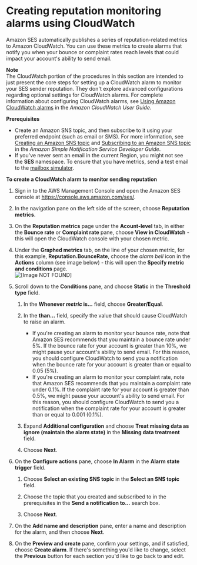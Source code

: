 # Creating reputation monitoring alarms using CloudWatch<a name="reputationdashboard-cloudwatch-alarm"></a>

Amazon SES automatically publishes a series of reputation\-related metrics to Amazon CloudWatch\. You can use these metrics to create alarms that notify you when your bounce or complaint rates reach levels that could impact your account's ability to send email\.

**Note**  
The CloudWatch portion of the procedures in this section are intended to just present the core steps for setting up a CloudWatch alarm to monitor your SES sender reputation\. They don't explore advanced configurations regarding optional settings for CloudWatch alarms\. For complete information about configuring CloudWatch alarms, see [Using Amazon CloudWatch alarms](https://docs.aws.amazon.com/AmazonCloudWatch/latest/monitoring/AlarmThatSendsEmail.html) in the *Amazon CloudWatch User Guide*\.

**Prerequisites**
+ Create an Amazon SNS topic, and then subscribe to it using your preferred endpoint \(such as email or SMS\)\. For more information, see [Creating an Amazon SNS topic](https://docs.aws.amazon.com/sns/latest/dg/sns-tutorial-create-topic.html) and [Subscribing to an Amazon SNS topic](https://docs.aws.amazon.com/sns/latest/dg/sns-tutorial-create-subscribe-endpoint-to-topic.html) in the *Amazon Simple Notification Service Developer Guide*\.
+ If you've never sent an email in the current Region, you might not see the **SES** namespace\. To ensure that you have metrics, send a test email to the [mailbox simulator](send-an-email-from-console.md#send-email-simulator)\.

**To create a CloudWatch alarm to monitor sending reputation**

1. Sign in to the AWS Management Console and open the Amazon SES console at [https://console\.aws\.amazon\.com/ses/](https://console.aws.amazon.com/ses/)\.

1. In the navigation pane on the left side of the screen, choose **Reputation metrics**\.

1. On the **Reputation metrics** page under the **Acount\-level** tab, in either the **Bounce rate** or **Complaint rate** pane, choose **View in CloudWatch** \- this will open the CloudWatch console with your chosen metric\.

1. Under the **Graphed metrics** tab, on the line of your chosen metric, for this example, **Reputation\.BounceRate**, choose the *alarm bell* icon in the **Actions** column \(see image below\) \- this will open the **Specify metric and conditions** page\.  
![\[Image NOT FOUND\]](http://docs.aws.amazon.com/ses/latest/dg/images/cw_alarm_for_reputation.png)

1. Scroll down to the **Conditions** pane, and choose **Static** in the **Threshold type** field\.

   1. In the **Whenever *metric* is\.\.\.** field, choose **Greater/Equal**\.

   1. In the **than\.\.\.** field, specify the value that should cause CloudWatch to raise an alarm\.
      + If you're creating an alarm to monitor your bounce rate, note that Amazon SES recommends that you maintain a bounce rate under 5%\. If the bounce rate for your account is greater than 10%, we might pause your account's ability to send email\. For this reason, you should configure CloudWatch to send you a notification when the bounce rate for your account is greater than or equal to 0\.05 \(5%\)\.
      + If you're creating an alarm to monitor your complaint rate, note that Amazon SES recommends that you maintain a complaint rate under 0\.1%\. If the complaint rate for your account is greater than 0\.5%, we might pause your account's ability to send email\. For this reason, you should configure CloudWatch to send you a notification when the complaint rate for your account is greater than or equal to 0\.001 \(0\.1%\)\.

   1. Expand **Additional configuration** and choose **Treat missing data as ignore \(maintain the alarm state\)** in the **Missing data treatment** field\.

   1. Choose **Next**\.

1. On the **Configure actions** pane, choose **In Alarm** in the **Alarm state trigger** field\.

   1. Choose **Select an existing SNS topic** in the **Select an SNS topic** field\.

   1. Choose the topic that you created and subscribed to in the prerequisites in the **Send a notification to\.\.\.** search box\.

   1. Choose **Next**\.

1. On the **Add name and description** pane, enter a name and description for the alarm, and then choose **Next**\.

1. On the **Preview and create** pane, confirm your settings, and if satisfied, choose **Create alarm**\. If there's something you'd like to change, select the **Previous** button for each section you'd like to go back to and edit\.